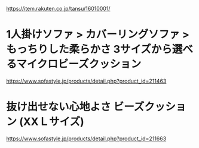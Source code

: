 https://item.rakuten.co.jp/tansu/16010001/


# 1人掛けソファ > カバーリングソファ > もっちりした柔らかさ 3サイズから選べるマイクロビーズクッション

https://www.sofastyle.jp/products/detail.php?product_id=211463


# 抜け出せない心地よさ ビーズクッション (XXＬサイズ)
https://www.sofastyle.jp/products/detail.php?product_id=211663
